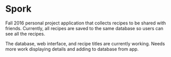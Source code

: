# Spork

Fall 2016 personal project application that collects recipes to be shared with friends.
Currently, all recipes are saved to the same database so users can see all the recipes.

The database, web interface, and recipe titles are currently working. Needs more work displaying details and adding to database from app.
